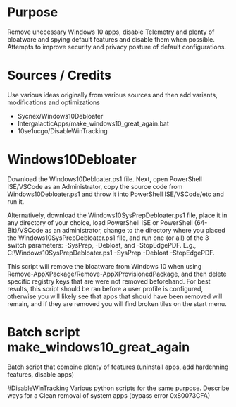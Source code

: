 
# Purpose
Remove unecessary Windows 10 apps, disable Telemetry and plenty of bloatware and spying default features and disable them when possible.
Attempts to improve security and privacy posture of default configurations.

# Sources / Credits
Use various ideas originally from various sources and then add variants, modifications and optimizations
- Sycnex/Windows10Debloater
- IntergalacticApps/make_windows10_great_again.bat
- 10se1ucgo/DisableWinTracking


# Windows10Debloater
Download the Windows10Debloater.ps1 file. Next, open PowerShell ISE/VSCode as an Administrator, copy the source code from Windows10Debloater.ps1 and throw it into PowerShell ISE/VSCode/etc and run it.

Alternatively, download the Windows10SysPrepDebloater.ps1 file, place it in any directory of your choice, load PowerShell ISE or PowerShell (64-Bit)/VSCode as an administrator, change to the directory where you placed the Windows10SysPrepDebloater.ps1 file, and run one (or all) of the 3 switch parameters: -SysPrep, -Debloat, and -StopEdgePDF. E.g., C:\Windows10SysPrepDebloater.ps1 -SysPrep -Debloat -StopEdgePDF.

This script will remove the bloatware from Windows 10 when using Remove-AppXPackage/Remove-AppXProvisionedPackage, and then delete specific registry keys that are were not removed beforehand. For best results, this script should be ran before a user profile is configured, otherwise you will likely see that apps that should have been removed will remain, and if they are removed you will find broken tiles on the start menu.


# Batch script make_windows10_great_again
Batch script that combine plenty of features (uninstall apps, add hardenning features, disable apps)

#DisableWinTracking
Various python scripts for the same purpose.
Describe ways for a  Clean removal of system apps (bypass error 0x80073CFA)
